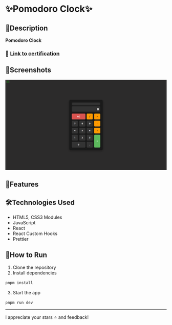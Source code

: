 # :sparkles:Pomodoro Clock:sparkles:

## :scroll:Description

**Pomodoro Clock**

### 🔗 [Link to certification](https://github.com/KaninGleb/FreeCodeCamp-Certification)

## :camera_flash:Screenshots

![App in action](https://github.com/KaninGleb/FreeCodeCamp-Certification/blob/main/assets/screenshots/03-Front-End-Development-Libraries/04-Calculator/Calculator-FullHD.png)

## :dart:Features


## :hammer_and_wrench:Technologies Used

- HTML5, CSS3 Modules
- JavaScript
- React
- React Custom Hooks
- Prettier
  
## :rocket:How to Run

1. Clone the repository
2. Install dependencies
```Bash
pnpm install
```
3. Start the app
```
pnpm run dev
```

---

I appreciate your stars :star: and feedback!
